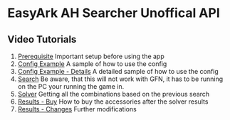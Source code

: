 # EasyArk AH Searcher Unoffical API

## Video Tutorials
1. [Prerequisite](<https://youtu.be/FFTXZGpGP3o>) Important setup before using the app
2. [Config Example](<https://youtu.be/afSThBpEqKg>) A sample of how to use the config
3. [Config Example - Details](<https://youtu.be/mxMGKyBBA7Q>) A detailed sample of how to use the config
4. [Search](<https://youtu.be/3sdl3oie_8A>) Be aware, that this will not work with GFN, it has to be running on the PC your running the game in.
5. [Solver](<https://www.youtube.com/watch?v=cZd-wUPpeX0>) Getting all the combinations based on the previous search
6. [Results - Buy](<https://youtu.be/S_ZPsXl9uMw>) How to buy the accessories after the solver results
7. [Results - Changes](<https://youtu.be/Qe8V-pyfwCo>) Further modifications
